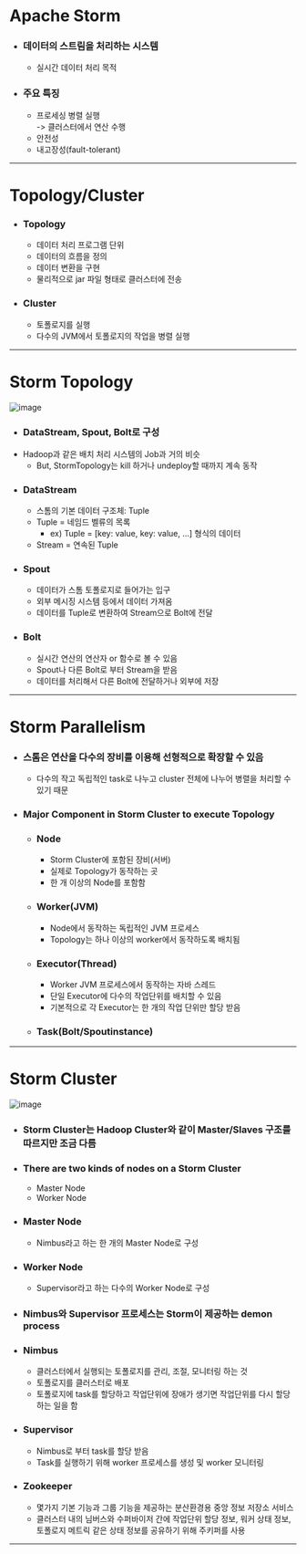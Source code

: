 # Apache Storm
- ### 데이터의 스트림을 처리하는 시스템
  - 실시간 데이터 처리 목적
- ### 주요 특징
  - 프로세싱 병렬 실행<br>
    -> 클러스터에서 연산 수행
  - 안전성
  - 내고장성(fault-tolerant)
---
# Topology/Cluster
- ### Topology
  - 데이터 처리 프로그램 단위
  - 데이터의 흐름을 정의
  - 데이터 변환을 구현
  - 물리적으로 jar 파일 형태로 클러스터에 전송
- ### Cluster
  - 토폴로지를 실행
  - 다수의 JVM에서 토폴로지의 작업을 병렬 실행
---
# Storm Topology
![image](https://user-images.githubusercontent.com/81546637/132097540-8336d938-4d63-4467-a59b-24887da1c30f.png)
- ### DataStream, Spout, Bolt로 구성
- Hadoop과 같은 배치 처리 시스템의 Job과 거의 비슷
  - But, StormTopology는 kill 하거나 undeploy할 때까지 계속 동작 
- ### DataStream
  - 스톰의 기본 데이터 구조체: Tuple
  - Tuple = 네임드 벨류의 목록
    - ex) Tuple = [key: value, key: value, ...] 형식의 데이터
  - Stream = 연속된 Tuple
- ### Spout
  - 데이터가 스톰 토폴로지로 들어가는 입구
  - 외부 메시징 시스템 등에서 데이터 가져옴
  - 데이터를 Tuple로 변환하여 Stream으로 Bolt에 전달
- ### Bolt
  - 실시간 연산의 연산자 or 함수로 볼 수 있음
  - Spout나 다른 Bolt로 부터 Stream을 받음
  - 데이터를 처리해서 다른 Bolt에 전달하거나 외부에 저장
---
# Storm Parallelism
- ### 스톰은 연산을 다수의 장비를 이용해 선형적으로 확장할 수 있음
  - 다수의 작고 독립적인 task로 나누고 cluster 전체에 나누어 병렬을 처리할 수 있기 때문
- ### Major Component in Storm Cluster to execute Topology
  - ### Node
    - Storm Cluster에 포함된 장비(서버)
    - 실제로 Topology가 동작하는 곳
    - 한 개 이상의 Node를 포함함
  - ### Worker(JVM)
    - Node에서 동작하는 독립적인 JVM 프로세스
    - Topology는 하나 이상의 worker에서 동작하도록 배치됨
  - ### Executor(Thread)
    - Worker JVM 프로세스에서 동작하는 자바 스레드
    - 단일 Executor에 다수의 작업단위를 배치할 수 있음
    - 기본적으로 각 Executor는 한 개의 작업 단위만 할당 받음
  - ### Task(Bolt/Spoutinstance)
---
# Storm Cluster
![image](https://user-images.githubusercontent.com/81546637/132098059-cacef3ca-4757-4309-b448-53ec9f1b2ffb.png)
- ### Storm Cluster는 Hadoop Cluster와 같이 Master/Slaves 구조를 따르지만 조금 다름
- ### There are two kinds of nodes on a Storm Cluster
  - Master Node
  - Worker Node
- ### Master Node
  - Nimbus라고 하는 한 개의 Master Node로 구성
- ### Worker Node
  - Supervisor라고 하는 다수의 Worker Node로 구성
- ### Nimbus와 Supervisor 프로세스는 Storm이 제공하는 demon process
- ### Nimbus
  - 클러스터에서 실행되는 토폴로지를 관리, 조절, 모니터링 하는 것
  - 토폴로지를 클러스터로 배포
  - 토폴로지에 task를 할당하고 작업단위에 장애가 생기면 작업단위를 다시 할당하는 일을 함
- ### Supervisor
  - Nimbus로 부터 task를 할당 받음
  - Task를 실행하기 위해 worker 프로세스를 생성 및 worker 모니터링
- ### Zookeeper
  - 몇가지 기본 기능과 그룹 기능을 제공하는 분산환경용 중앙 정보 저장소 서비스
  - 클러스터 내의 님버스와 수퍼바이저 간에 작업단위 할당 정보, 워커 상태 정보, 토폴로지 메트릭 같은 상태 정보를 공유하기 위해 주키퍼를 사용        
---
